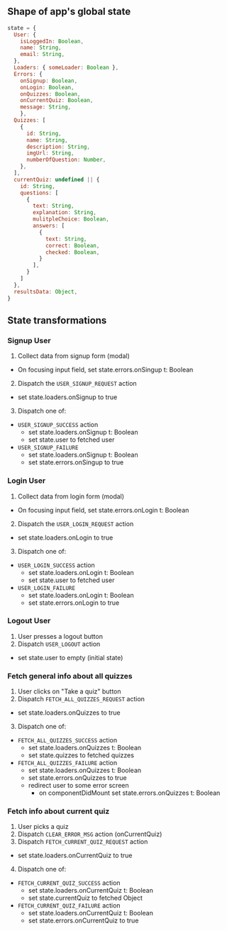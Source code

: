 ## Shape of app's global state

```javascript
state = {
  User: {
    isLoggedIn: Boolean,
    name: String,
    email: String,
  },
  Loaders: { someLoader: Boolean },
  Errors: {  
    onSignup: Boolean,
    onLogin: Boolean,
    onQuizzes: Boolean,
    onCurrentQuiz: Boolean,
    message: String, 
    },
  Quizzes: [
    {
      id: String,
      name: String,
      description: String,
      imgUrl: String,
      numberOfQuestion: Number,
    },
  ],
  currentQuiz: undefined || {
    id: String,
    questions: [
      {
        text: String,
        explanation: String,
        mulitpleChoice: Boolean,
        answers: [
          {
            text: String,
            correct: Boolean,
            checked: Boolean,
          }
        ],
      }
    ]
  },
  resultsData: Object,
}
```

## State transformations

### Signup User
1. Collect data from signup form (modal)
  * On focusing input field, set state.errors.onSingup t: Boolean
2. Dispatch the `USER_SIGNUP_REQUEST` action
  * set state.loaders.onSignup to true
3. Dispatch one of:
  - `USER_SIGNUP_SUCCESS` action
    * set state.loaders.onSignup t: Boolean
    * set state.user to fetched user
  - `USER_SIGNUP_FAILURE`
    * set state.loaders.onSignup t: Boolean
    * set state.errors.onSingup to true

### Login User
1. Collect data from login form (modal)
  * On focusing input field, set state.errors.onLogin t: Boolean
2. Dispatch the `USER_LOGIN_REQUEST` action
  * set state.loaders.onLogin to true
3. Dispatch one of:
  - `USER_LOGIN_SUCCESS` action
    * set state.loaders.onLogin t: Boolean
    * set state.user to fetched user
  - `USER_LOGIN_FAILURE`
    * set state.loaders.onLogin t: Boolean
    * set state.errors.onLogin to true

### Logout User
1. User presses a logout button
2. Dispatch `USER_LOGOUT` action
  * set state.user to empty (initial state)

### Fetch general info about all quizzes
1. User clicks on "Take a quiz" button
2. Dispatch `FETCH_ALL_QUIZZES_REQUEST` action
  * set state.loaders.onQuizzes to true
3. Dispatch one of:
  - `FETCH_ALL_QUIZZES_SUCCESS` action
    * set state.loaders.onQuizzes t: Boolean
    * set state.quizzes to fetched quizzes
  - `FETCH_ALL_QUIZZES_FAILURE` action
    * set state.loaders.onQuizzes t: Boolean
    * set state.errors.onQuizzes to true
    * redirect user to some error screen
      - on componentDidMount set state.errors.onQuizzes t: Boolean

### Fetch info about current quiz
1. User picks a quiz
2. Dispatch `CLEAR_ERROR_MSG` action (onCurrentQuiz)
3. Dispatch `FETCH_CURRENT_QUIZ_REQUEST` action
  * set state.loaders.onCurrentQuiz to true
4. Dispatch one of:
  - `FETCH_CURRENT_QUIZ_SUCCESS` action
    * set state.loaders.onCurrentQuiz t: Boolean
    * set state.currentQuiz to fetched Object
  - `FETCH_CURRENT_QUIZ_FAILURE` action
    * set state.loaders.onCurrentQuiz t: Boolean
    * set state.errors.onCurrentQuiz to true
